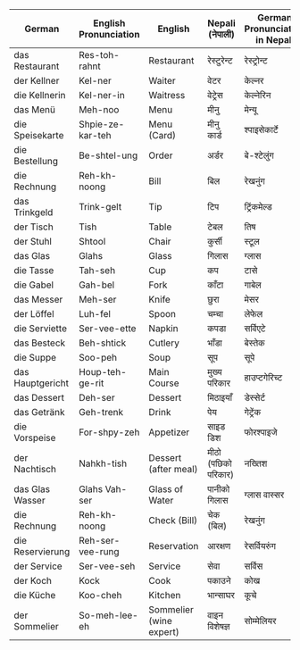 

|**German**|**English Pronunciation**|**English**|**Nepali (नेपाली)**|**German Pronunciation in Nepali**|
|---|---|---|---|---|
|das Restaurant|Res-toh-rahnt|Restaurant|रेस्टुरेन्ट|रेस्ट्रोन्ट|
|der Kellner|Kel-ner|Waiter|वेटर|केल्नर|
|die Kellnerin|Kel-ner-in|Waitress|वेट्रेस|केल्नेरिन|
|das Menü|Meh-noo|Menu|मीनु|मेन्यू|
|die Speisekarte|Shpie-ze-kar-teh|Menu (Card)|मीनु कार्ड|श्पाइसेकार्टे|
|die Bestellung|Be-shtel-ung|Order|अर्डर|बे-श्टेलुंग|
|die Rechnung|Reh-kh-noong|Bill|बिल|रेखनुंग|
|das Trinkgeld|Trink-gelt|Tip|टिप|ट्रिंकमेल्ड|
|der Tisch|Tish|Table|टेबल|तिष|
|der Stuhl|Shtool|Chair|कुर्सी|स्टूल|
|das Glas|Glahs|Glass|गिलास|ग्लास|
|die Tasse|Tah-seh|Cup|कप|टासे|
|die Gabel|Gah-bel|Fork|काँटा|गाबेल|
|das Messer|Meh-ser|Knife|छुरा|मेसर|
|der Löffel|Luh-fel|Spoon|चम्चा|लेफेल|
|die Serviette|Ser-vee-ette|Napkin|कपडा|सर्विएटे|
|das Besteck|Beh-shtick|Cutlery|भाँडा|बेस्तेक|
|die Suppe|Soo-peh|Soup|सूप|सूपे|
|das Hauptgericht|Houp-teh-ge-rit|Main Course|मुख्य परिकार|हाउप्टगेरिच्ट|
|das Dessert|Deh-ser|Dessert|मिठाइयाँ|डेस्सेर्ट|
|das Getränk|Geh-trenk|Drink|पेय|गेट्रेंक|
|die Vorspeise|For-shpy-zeh|Appetizer|साइड डिश|फोरश्पाइजे|
|der Nachtisch|Nahkh-tish|Dessert (after meal)|मीठो (पछिको परिकार)|नख्तिश|
|das Glas Wasser|Glahs Vah-ser|Glass of Water|पानीको गिलास|ग्लास वास्सर|
|die Rechnung|Reh-kh-noong|Check (Bill)|चेक (बिल)|रेखनुंग|
|die Reservierung|Reh-ser-vee-rung|Reservation|आरक्षण|रेसर्वियरुंग|
|der Service|Ser-vee-seh|Service|सेवा|सर्विस|
|der Koch|Kock|Cook|पकाउने|कोख|
|die Küche|Koo-cheh|Kitchen|भान्साघर|कूचे|
|der Sommelier|So-meh-lee-eh|Sommelier (wine expert)|वाइन विशेषज्ञ|सोम्मेलियर|
